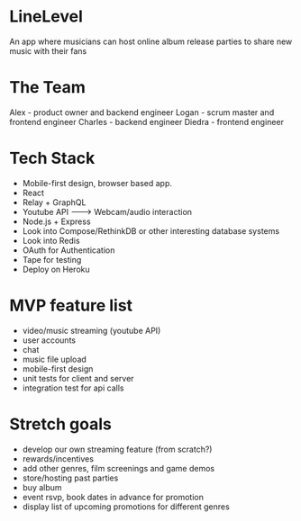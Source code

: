 # LineLevel
An app where musicians can host online album release parties to share new music with their fans


# The Team

Alex - product owner and backend engineer
Logan - scrum master and frontend engineer
Charles - backend engineer
Diedra - frontend engineer


# Tech Stack

- Mobile-first design, browser based app.
- React
- Relay + GraphQL
- Youtube API ---> Webcam/audio interaction
- Node.js + Express
- Look into Compose/RethinkDB or other interesting database systems
- Look into Redis
- OAuth for Authentication
- Tape for testing
- Deploy on Heroku


# MVP feature list

- video/music streaming (youtube API)
- user accounts
- chat
- music file upload
- mobile-first design
- unit tests for client and server
- integration test for api calls


# Stretch goals

- develop our own streaming feature (from scratch?)
- rewards/incentives
- add other genres, film screenings and game demos
- store/hosting past parties
- buy album
- event rsvp, book dates in advance for promotion
- display list of upcoming promotions for different genres


